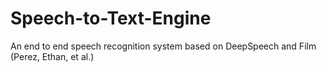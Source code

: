 # Speech-to-Text-Engine
An end to end speech recognition system based on DeepSpeech and Film (Perez,  Ethan,  et  al.)
